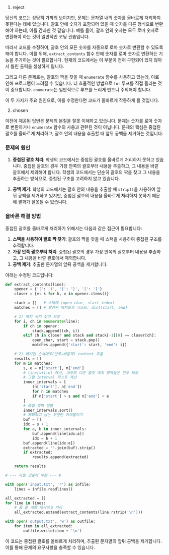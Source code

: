 1. reject

당신의 코드는 상당히 가까워 보이지만, 문제는 문자열 내의 숫자를 올바르게 처리하지 못한다는 데에 있습니다. 괄호 안에 숫자가 포함되어 있을 때 숫자를 다른 형식으로 변환해야 하는데, 이를 간과한 것 같습니다. 예를 들어, 괄호 안의 숫자는 모두 로마 숫자로 변환해야 하는 것이 일반적인 코딩 관습입니다. 

따라서 코드를 수정하여, 괄호 안의 모든 숫자를 자동으로 로마 숫자로 변환할 수 있도록 해야 합니다. 이를 위해, `extract_contents` 함수 안에 숫자를 로마 숫자로 변환하는 기능을 추가하는 것이 필요합니다. 현재의 코드에서는 이 부분이 전혀 구현되어 있지 않아서 틀린 출력을 생성하게 됩니다.

그리고 다른 문제로는, 괄호의 짝을 찾을 때 `enumerate` 함수를 사용하고 있는데, 이로 인해 프로그램이 느려질 수 있습니다. 더 효율적인 방법으로 `for` 루프를 직접 돌리는 것이 중요합니다. `enumerate`는 일반적으로 루프를 느리게 만드니 주의해야 합니다.

이 두 가지가 주요 원인으로, 이를 수정한다면 코드가 올바르게 작동하게 될 것입니다.

2. chosen

이전에 제공된 답변은 문제의 본질을 잘못 이해하고 있습니다. 문제는 숫자를 로마 숫자로 변환하거나 `enumerate` 함수의 사용과 관련된 것이 아닙니다. 문제의 핵심은 중첩된 괄호를 올바르게 처리하고, 괄호 안의 내용을 추출할 때 앞뒤 공백을 제거하는 것입니다.

### 문제의 원인

1. **중첩된 괄호 처리**: 학생의 코드에서는 중첩된 괄호를 올바르게 처리하지 못하고 있습니다. 중첩된 괄호의 경우 가장 안쪽의 괄호부터 내용을 추출하고, 그 내용을 바깥 괄호에서 제외해야 합니다. 학생의 코드에서는 단순히 괄호의 짝을 찾고 그 내용을 추출하는 방식으로, 중첩된 구조를 고려하지 않고 있습니다.

2. **공백 제거**: 학생의 코드에서는 괄호 안의 내용을 추출할 때 `strip()`을 사용하여 앞뒤 공백을 제거하고 있지만, 중첩된 괄호의 내용을 올바르게 처리하지 못하기 때문에 결과가 잘못될 수 있습니다.

### 올바른 해결 방법

중첩된 괄호를 올바르게 처리하기 위해서는 다음과 같은 접근이 필요합니다:

1. **스택을 사용하여 괄호 짝 찾기**: 괄호의 짝을 찾을 때 스택을 사용하여 중첩된 구조를 추적합니다.
2. **가장 안쪽 괄호부터 처리**: 중첩된 괄호의 경우 가장 안쪽의 괄호부터 내용을 추출하고, 그 내용을 바깥 괄호에서 제외합니다.
3. **공백 제거**: 추출한 문자열의 앞뒤 공백을 제거합니다.

아래는 수정된 코드입니다:

```python
def extract_contents(line):
    opener = {'(': ')', '{': '}', '[': ']'}
    closer = {v: k for k, v in opener.items()}

    stack = []   # 스택에 (open_char, start_index)
    matches = [] # 발견된 매치들의 리스트: dict(start, end)

    # 1) 매치 위치 찾아 저장
    for i, ch in enumerate(line):
        if ch in opener:
            stack.append((ch, i))
        elif ch in closer and stack and stack[-1][0] == closer[ch]:
            open_char, start = stack.pop()
            matches.append({'start': start, 'end': i})

    # 2) 매치된 순서대로(안쪽→바깥쪽) content 추출
    results = []
    for m in matches:
        s, e = m['start'], m['end']
        # line[s+1:e] 에서, 내부의 다른 괄호 매치 영역들은 전부 제외
        # 그럴 interval 리스트 계산
        inner_intervals = [
            (n['start'], n['end'])
            for n in matches
            if n['start'] > s and n['end'] < e
        ]
        # 중첩 영역 정렬
        inner_intervals.sort()
        # 제외하고 남는 부분만 이어붙이기
        buf = []
        idx = s + 1
        for a, b in inner_intervals:
            buf.append(line[idx:a])
            idx = b + 1
        buf.append(line[idx:e])
        extracted = ''.join(buf).strip()
        if extracted:
            results.append(extracted)

    return results

# --- 파일 입출력 부분 --- #

with open('input.txt', 'r') as infile:
    lines = infile.readlines()

all_extracted = []
for line in lines:
    # 줄 끝 개행 제거하고 처리
    all_extracted.extend(extract_contents(line.rstrip('\n')))

with open('output.txt', 'w') as outfile:
    for item in all_extracted:
        outfile.write(item + '\n')
```

이 코드는 중첩된 괄호를 올바르게 처리하며, 추출된 문자열의 앞뒤 공백을 제거합니다. 이를 통해 문제의 요구사항을 충족할 수 있습니다.
